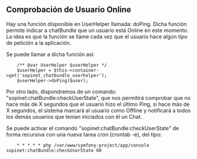 ## Comprobación de Usuario Online

Hay una función disponible en UserHelper llamada: doPing.
Dicha función permite indicar a chatBundle que un usuario está Online en este momento.
La idea es que la función se llame cada vez que el usuario hace algún tipo de petición a la aplicación.

Se puede llamar a dicha función así:
```
    /** @var UserHelper $userHelper */
    $userHelper = $this->container->get('sopinet_chatbundle_userhelper');
    $userHelper->doPing($user);
```

Por otro lado, dispondremos de un comando: "sopinet:chatBundle:checkUserState", que nos permitirá comprobar que no hace más de X segundos que el usuario hizo el último Ping, si hace más de X segundos, el sistema marcará al usuario como Offline y notificará a todos los demás usuarios que tenían iniciados con él un Chat.

Se puede activar el comando "sopinet:chatBundle:checkUserState" de forma recursiva con una nueva tarea cron (crontab -e), del tipo:
```
	* * * * * php /var/www/symfony-project/app/console sopinet:chatBundle:checkUserState 60
```
